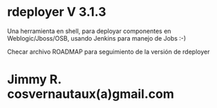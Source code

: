 # rdeployer V 3.1.3
Una herramienta en shell, para deployar componentes en Weblogic/Jboss/OSB, usando Jenkins para manejo de Jobs :-)

Checar archivo ROADMAP para seguimiento de la versión de rdeployer
# Jimmy R. cosvernautaux(a)gmail.com

